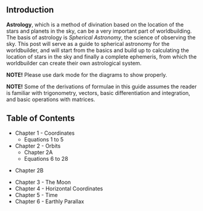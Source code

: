 ## Introduction
**Astrology**, which is a method of divination based on the location of the stars and planets in the sky, can be a very important part of worldbuilding. The basis of astrology is *Spherical Astronomy*, the science of observing the sky. This post will serve as a guide to spherical astronomy for the worldbuilder, and will start from the basics and build up to calculating the location of stars in the sky and finally a complete ephemeris, from which the worldbuilder can create their own astrological system.

**NOTE!** Please use dark mode for the diagrams to show properly.

**NOTE!** Some of the derivations of formulae in this guide assumes the reader is familiar with trigonometry, vectors, basic differentiation and integration, and basic operations with matrices.

## Table of Contents
- Chapter 1 - Coordinates
  * Equations $1$ to $5$
- Chapter 2 - Orbits
  * Chapter 2A
   * Equations $6$ to $28$
 * Chapter 2B
- Chapter 3 - The Moon
- Chapter 4 - Horizontal Coordinates
- Chapter 5 - Time
- Chapter 6 - Earthly Parallax
